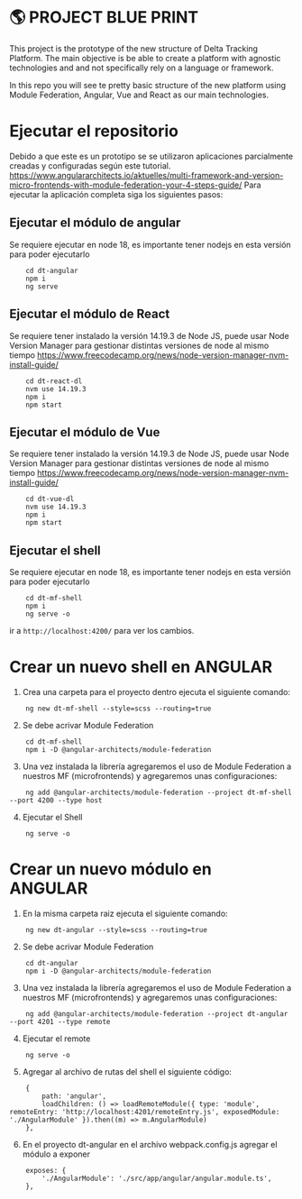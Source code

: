 # 🌎 PROJECT BLUE PRINT
This project is the prototype of the new structure of Delta Tracking Platform. The main objective is be able to create a platform with agnostic technologies and and not specifically rely on a language or framework.

In this repo you will see te pretty basic structure of the new platform using Module Federation, Angular, Vue and React as our main technologies.



# Ejecutar el repositorio
Debido a que este es un prototipo se se utilizaron aplicaciones parcialmente creadas y configuradas según este tutorial.
https://www.angulararchitects.io/aktuelles/multi-framework-and-version-micro-frontends-with-module-federation-your-4-steps-guide/
Para ejecutar la aplicación completa siga los siguientes pasos:

## Ejecutar el módulo de angular
Se requiere ejecutar en node 18, es importante tener nodejs en esta versión para poder ejecutarlo
```console
    cd dt-angular
    npm i
    ng serve
```

## Ejecutar el módulo de React
Se requiere tener instalado la versión 14.19.3 de Node JS, puede usar Node Version Manager para gestionar distintas versiones de node al mismo tiempo
https://www.freecodecamp.org/news/node-version-manager-nvm-install-guide/

```console
    cd dt-react-dl
    nvm use 14.19.3
    npm i
    npm start
```
## Ejecutar el módulo de Vue
Se requiere tener instalado la versión 14.19.3 de Node JS, puede usar Node Version Manager para gestionar distintas versiones de node al mismo tiempo
https://www.freecodecamp.org/news/node-version-manager-nvm-install-guide/

```console
    cd dt-vue-dl
    nvm use 14.19.3
    npm i
    npm start
```

## Ejecutar el shell
Se requiere ejecutar en node 18, es importante tener nodejs en esta versión para poder ejecutarlo
```console
    cd dt-mf-shell
    npm i
    ng serve -o
```
ir a `http://localhost:4200/` para ver los cambios.





# Crear un nuevo shell en ANGULAR

1. Crea una carpeta para el proyecto dentro ejecuta el siguiente comando: 
```console
    ng new dt-mf-shell --style=scss --routing=true
```
2. Se debe acrivar Module Federation
```console
    cd dt-mf-shell
    npm i -D @angular-architects/module-federation
```
3. Una vez instalada la librería agregaremos el uso de Module Federation a nuestros MF (microfrontends) y agregaremos unas configuraciones:
```console
    ng add @angular-architects/module-federation --project dt-mf-shell --port 4200 --type host
```
4. Ejecutar el Shell
```console
    ng serve -o
```


# Crear un nuevo módulo en ANGULAR
1. En la misma carpeta raiz ejecuta el siguiente comando: 
```console
    ng new dt-angular --style=scss --routing=true
```
2. Se debe acrivar Module Federation
```console
    cd dt-angular
    npm i -D @angular-architects/module-federation
```
3. Una vez instalada la librería agregaremos el uso de Module Federation a nuestros MF (microfrontends) y agregaremos unas configuraciones:
```console
    ng add @angular-architects/module-federation --project dt-angular --port 4201 --type remote
```
4. Ejecutar el remote
```console
    ng serve -o
```
5. Agregar al archivo de rutas del shell el siguiente código:
```console
    {
        path: 'angular',
        loadChildren: () => loadRemoteModule({ type: 'module', remoteEntry: 'http://localhost:4201/remoteEntry.js', exposedModule: './AngularModule' }).then((m) => m.AngularModule)
    },
```
6. En el proyecto dt-angular en el archivo webpack.config.js agregar el módulo a exponer
```console
    exposes: {
        './AngularModule': './src/app/angular/angular.module.ts',
    },
```




